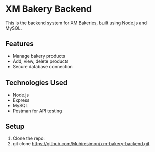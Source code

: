 # XM Bakery Backend

This is the backend system for XM Bakeries, built using Node.js and MySQL.

## Features

- Manage bakery products
- Add, view, delete products
- Secure database connection

## Technologies Used

- Node.js
- Express
- MySQL
- Postman for API testing

## Setup

1. Clone the repo:
2.  git clone https://github.com/Muhiresimon/xm-bakery-backend.git
